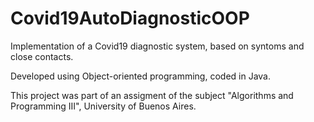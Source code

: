 # Covid19AutoDiagnosticOOP

Implementation of a Covid19 diagnostic system, based on syntoms and close contacts.

Developed using Object-oriented programming, coded in Java.

This project was part of an assigment of the subject "Algorithms and Programming III", University of Buenos Aires.
